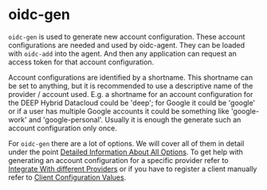# oidc-gen
`oidc-gen` is used to generate new account configuration. These account
configurations are needed and used by oidc-agent. They can be loaded with
`oidc-add` into the agent. And then any application can request an access
token for that account configuration.

Account configurations are identified by a shortname. This shortname can be set
to anything, but it is recommended to use a descriptive name of the provider /
account used. E.g. a shortname for an account configuration for the DEEP Hybrid
Datacloud could be 'deep'; for Google it could be 'google' or if a user has
multiple Google accounts it could be something like 'google-work' and
'google-personal'.
Usually it is enough the generate such an account configuration only once.

For `oidc-gen` there are a lot of options. We will cover all of them in
detail under the point [Detailed Information About All
Options](options.md). To get help with generating
an account configuration for a specific provider refer to
[Integrate With different Providers](../../provider/index.md) or if you have to
register a client manually refer to
[Client Configuration Values](../../provider/client-configuration-values.md).

